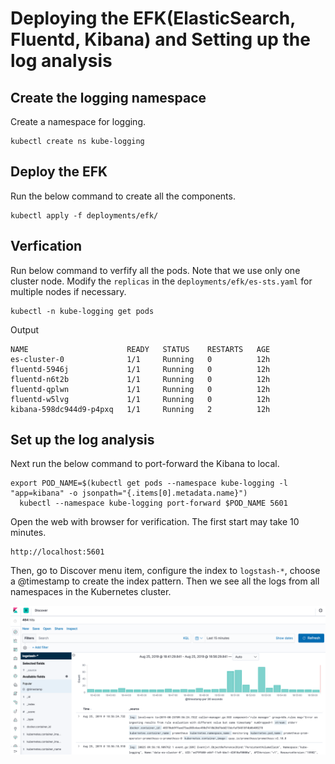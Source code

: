 # Deploying the EFK(ElasticSearch, Fluentd, Kibana) and Setting up the log analysis

## Create the logging namespace

Create a namespace for logging.

```
kubectl create ns kube-logging
```

## Deploy the EFK

Run the below command to create all the components.

```
kubectl apply -f deployments/efk/
```
## Verfication

Run below command to verfify all the pods. Note that we use only one cluster node. Modify the `replicas` in the `deployments/efk/es-sts.yaml` for multiple nodes if necessary.


```
kubectl -n kube-logging get pods
```

Output

```
NAME                      READY   STATUS    RESTARTS   AGE
es-cluster-0              1/1     Running   0          12h
fluentd-5946j             1/1     Running   0          12h
fluentd-n6t2b             1/1     Running   0          12h
fluentd-qplwn             1/1     Running   0          12h
fluentd-w5lvg             1/1     Running   0          12h
kibana-598dc944d9-p4pxq   1/1     Running   2          12h
```

## Set up the log analysis

Next run the below command to port-forward the Kibana to local.

```
export POD_NAME=$(kubectl get pods --namespace kube-logging -l "app=kibana" -o jsonpath="{.items[0].metadata.name}")
  kubectl --namespace kube-logging port-forward $POD_NAME 5601
```

Open the web with browser for verification. The first start may take 10 minutes.

```
http://localhost:5601
```

Then, go to Discover menu item, configure the index to `logstash-*`, choose a @timestamp to create the index pattern. Then we see all the logs from all namespaces in the Kubernetes cluster.

![](img/kibana-01.png)








